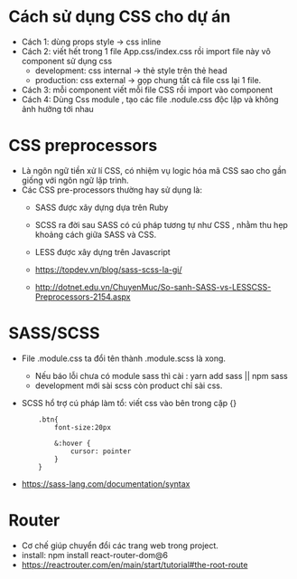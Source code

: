 # Cách sử dụng CSS cho dự án 
+ Cách 1: dùng props style -> css inline
+ Cách 2: viết hết trong 1 file App.css/index.css rồi import file này vô component sử dụng css
    + development: css internal -> thẻ style trên thẻ head
    + production: css external -> gọp chung tất cả file css lại 1 file.
+ Cách 3: mỗi component viết mỗi file CSS rồi import vào component
+ Cách 4: Dùng Css module , tạo các file .nodule.css độc lập và không ảnh hưởng tới nhau 

# CSS preprocessors
+ Là ngôn ngữ tiền xử lí CSS, có nhiệm vụ logic hóa mã CSS sao cho gần giống với ngôn ngữ lập trình.
+ Các CSS pre-processors thường hay sử dụng là:
    + SASS được xây dựng dựa trên Ruby
    + SCSS ra đời sau SASS có cú pháp tương tự như CSS , nhằm thu hẹp khoảng cách giữa SASS và CSS.
    + LESS được xây dựng trên Javascript

    + https://topdev.vn/blog/sass-scss-la-gi/
    + http://dotnet.edu.vn/ChuyenMuc/So-sanh-SASS-vs-LESSCSS-Preprocessors-2154.aspx

# SASS/SCSS 
+ File .module.css ta đổi tên thành .module.scss là xong.
    + Nếu báo lỗi chưa có module sass thì cài : yarn add sass || npm sass
    + development mới sài scss còn product chỉ sài css.

+ SCSS hổ trợ cú pháp làm tổ: viết css vào bên trong cặp {}
    ```
        .btn{
            font-size:20px

            &:hover {
                cursor: pointer
            }
        }
    ```
+ https://sass-lang.com/documentation/syntax




# Router
+ Cơ chế giúp chuyển đổi các trang web trong project.
+ install: npm install react-router-dom@6
+ https://reactrouter.com/en/main/start/tutorial#the-root-route